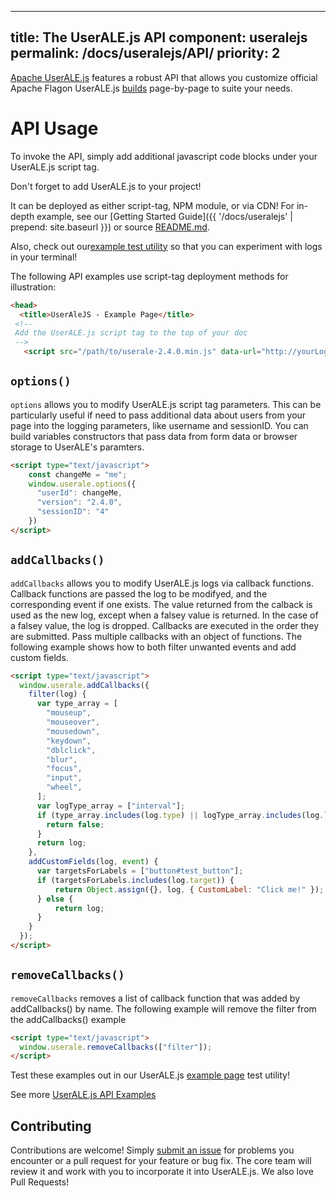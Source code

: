 <!--
  ~ Licensed to the Apache Software Foundation (ASF) under one
  ~ or more contributor license agreements.  See the NOTICE file
  ~ distributed with this work for additional information
  ~ regarding copyright ownership.  The ASF licenses this file
  ~ to you under the Apache License, Version 2.0 (the
  ~ "License"); you may not use this file except in compliance
  ~ with the License.  You may obtain a copy of the License at
  ~
  ~   http://www.apache.org/licenses/LICENSE-2.0
  ~
  ~ Unless required by applicable law or agreed to in writing,
  ~ software distributed under the License is distributed on an
  ~ "AS IS" BASIS, WITHOUT WARRANTIES OR CONDITIONS OF ANY
  ~ KIND, either express or implied.  See the License for the
  ~ specific language governing permissions and limitations
  ~ under the License.
-->

---
title: The UserALE.js API
component: useralejs
permalink: /docs/useralejs/API/
priority: 2
---

[Apache UserALE.js](https://github.com/apache/flagon-useralejs) features a robust API that allows you 
customize official Apache Flagon UserALE.js [builds](https://github.com/apache/flagon-useralejs/tree/master/build) page-by-page to suite your needs.


# API Usage

To invoke the API, simply add additional javascript code blocks under your UserALE.js script tag.

Don't forget to add UserALE.js to your project!
 
It can be deployed as either script-tag, NPM module, or via CDN! For in-depth example, see our [Getting Started Guide]({{ '/docs/useralejs' | prepend: site.baseurl }}) or source [README.md](https://github.com/apache/flagon-useralejs#usage).

Also, check out our[example test utility](https://github.com/apache/flagon-useralejs/tree/master/example) so that you can experiment with logs in your terminal!

The following API examples use script-tag deployment methods for illustration:

```html
<head>
  <title>UserAleJS - Example Page</title>
 <!--
 Add the UserALE.js script tag to the top of your doc
 -->
   <script src="/path/to/userale-2.4.0.min.js" data-url="http://yourLoggingUrl"></script>
```

## `options()`

`options` allows you to modify UserALE.js script tag parameters. This can be particularly useful if need to pass additional data about users from your page into the logging parameters, like username and sessionID. You can build variables constructors that pass data from form data or browser storage to UserALE's paramters. 

```html
<script type="text/javascript">
    const changeMe = "me";
    window.userale.options({
      "userId": changeMe,
      "version": "2.4.0",
      "sessionID": "4"
    })
</script>
```

## `addCallbacks()`

`addCallbacks` allows you to modify UserALE.js logs via callback functions. Callback functions are passed the log to be modifyed, and the corresponding event if one exists. The value returned from the calback is used as the new log, except when a falsey value is returned. In the case of a falsey value, the log is dropped. Callbacks are executed in the order they are submitted. Pass multiple callbacks with an object of functions. The following example shows how to both filter unwanted events and add custom fields.

```html
<script type="text/javascript">
  window.userale.addCallbacks({
    filter(log) {
      var type_array = [
        "mouseup",
        "mouseover",
        "mousedown",
        "keydown",
        "dblclick",
        "blur",
        "focus",
        "input",
        "wheel",
      ];
      var logType_array = ["interval"];
      if (type_array.includes(log.type) || logType_array.includes(log.logType)) {
        return false;
      }
      return log;
    },
    addCustomFields(log, event) {
      var targetsForLabels = ["button#test_button"];
      if (targetsForLabels.includes(log.target)) {
          return Object.assign({}, log, { CustomLabel: "Click me!" });
      } else {
          return log;  
      }
    }
  });
</script>
```

## `removeCallbacks()`

`removeCallbacks` removes a list of callback function that was added by addCallbacks() by name. The following example will remove the filter from the addCallbacks() example

```html
<script type="text/javascript">
  window.userale.removeCallbacks(["filter"]);
</script>
```

Test these examples out in our UserALE.js [example page](https://github.com/apache/flagon-useralejs/blob/master/example/index.html) test utility!

See more [UserALE.js API Examples]()

## Contributing

Contributions are welcome!  Simply [submit an issue](https://github.com/apache/flagon-useralejs/issues) for problems 
you encounter or a pull request for your feature or bug fix.  The core team will review it and work with you to 
incorporate it into UserALE.js. We also love Pull Requests!